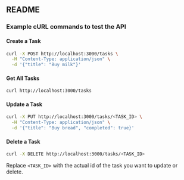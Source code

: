 ## README

### Example cURL commands to test the API

#### Create a Task
```sh
curl -X POST http://localhost:3000/tasks \
  -H "Content-Type: application/json" \
  -d '{"title": "Buy milk"}'
```

#### Get All Tasks
```sh
curl http://localhost:3000/tasks
```

#### Update a Task
```sh
curl -X PUT http://localhost:3000/tasks/<TASK_ID> \
  -H "Content-Type: application/json" \
  -d '{"title": "Buy bread", "completed": true}'
```

#### Delete a Task
```sh
curl -X DELETE http://localhost:3000/tasks/<TASK_ID>
```

Replace `<TASK_ID>` with the actual id of the task you want to update or delete.